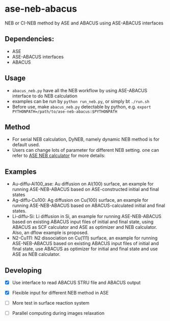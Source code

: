 # ase-neb-abacus
NEB or CI-NEB method by ASE and ABACUS using ASE-ABACUS interfaces

## Dependencies:
- ASE
- ASE-ABACUS interfaces
- ABACUS

## Usage
- `abacus_neb.py` have all the NEB workflow by using ASE-ABACUS interface to do NEB calculation
- examples can be run by `python run_neb.py`, or simply bt `./run.sh`
- Before use, make `abacus_neb.py` detectable by python, e.g. `export PYTHONPATH=/path/to/ase-neb-abacus:$PYTHONPATH`

## Method
- For serial NEB calculation, DyNEB, namely dynamic NEB method is for default used.
- Users can change lots of parameter for different NEB setting. one can refer to [ASE NEB calculator](https://wiki.fysik.dtu.dk/ase/ase/neb.html#module-ase.neb) for more details: 

## Examples
- Au-diffu-Al100_ase: Au diffusion on Al(100) surface, an example for running ASE-NEB-ABACUS based on ASE-constructed initial and final states
- Ag-diffu-Cu100: Ag diffusion on Cu(100) surface, an example for running ASE-NEB-ABACUS based on ABACUS-calculated initial and final states. 
- Li-diffu-Si: Li diffusion in Si, an example for running ASE-NEB-ABACUS based on existing ABACUS input files of initial and final state, using ABACUS as SCF calculator and ASE as optimizer and NEB calculator.  Also, an dflow example is proposed.
- N2-Cu111: N2 dissociation on Cu(111) surface, an example for running ASE-NEB-ABACUS based on existing ABACUS input files of initial and final state, use ABACUS as optimizer for initial and final state and use ASE as NEB calculator. 

## Developing
- [x] Use interface to read ABACUS STRU file and ABACUS output
- [x] Flexible input for different NEB method in ASE
- [ ] More test in surface reaction system
- [ ] Parallel computing during images relaxation


